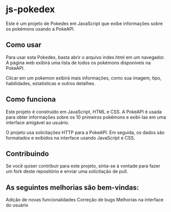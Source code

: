 # js-pokedex

Este é um projeto de Pokedex em JavaScript que exibe informações sobre os pokémons usando a PokeAPI.

## Como usar
Para usar esta Pokedex, basta abrir o arquivo index.html em um navegador. A página web exibirá uma lista de todos os pokémons disponíveis na PokeAPI.

Clicar em um pokemon exibirá mais informações, como sua imagem, tipo, habilidades, estatísticas e outros detalhes.

## Como funciona
Este projeto é construído em JavaScript, HTML e CSS. A PokeAPI é usada para obter informações sobre os 10 primeiros pokémons e exibi-las em uma interface amigável ao usuário.

O projeto usa  solicitações HTTP para a PokeAPI. Em seguida, os dados são formatados e exibidos na interface usando JavaScript e CSS.

## Contribuindo
Se você quiser contribuir para este projeto, sinta-se à vontade para fazer um fork deste repositório e enviar uma solicitação de pull.

## As seguintes melhorias são bem-vindas:

Adição de novas funcionalidades
Correção de bugs
Melhorias na interface do usuário

